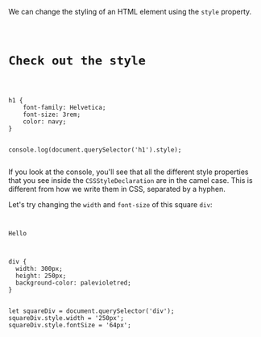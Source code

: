<!-- Styles not visible in the console output of the object properties -->
We can change the styling of an HTML
element using the `style` property.

<codeblock language="javascript" type="lesson">
<code>
<panel language="html">
<h1>Check out the style</h1>
</panel>
<panel language="css">
h1 {
    font-family: Helvetica;
    font-size: 3rem;
    color: navy;
}
</panel>
<panel language="javascript">
console.log(document.querySelector('h1').style);
</panel>
</code>
</codeblock>

If you look at the console, you'll
see that all the different style properties
that you see inside the `CSSStyleDeclaration` are
in the camel case. This is different from how we
write them in CSS, separated by a hyphen.

Let's try changing the `width` and
`font-size` of
this square `div`:

<codeblock language="javascript" type="lesson">
<code>
<panel language="html">
<div>Hello</div>
</panel>
<panel language="css">
div {
  width: 300px;
  height: 250px;
  background-color: palevioletred;
}
</panel>
<panel language="javascript">
let squareDiv = document.querySelector('div');
squareDiv.style.width = '250px';
squareDiv.style.fontSize = '64px';
</panel>
</code>
</codeblock>